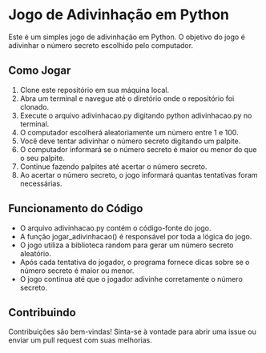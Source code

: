 # Jogo de Adivinhação em Python

Este é um simples jogo de adivinhação em Python. O objetivo do jogo é adivinhar o número secreto escolhido pelo computador.

## Como Jogar

1) Clone este repositório em sua máquina local.
2) Abra um terminal e navegue até o diretório onde o repositório foi clonado.
3) Execute o arquivo adivinhacao.py digitando python adivinhacao.py no terminal.
4) O computador escolherá aleatoriamente um número entre 1 e 100.
5) Você deve tentar adivinhar o número secreto digitando um palpite.
6) O computador informará se o número secreto é maior ou menor do que o seu palpite.
7) Continue fazendo palpites até acertar o número secreto.
8) Ao acertar o número secreto, o jogo informará quantas tentativas foram necessárias.

## Funcionamento do Código

+ O arquivo adivinhacao.py contém o código-fonte do jogo.
+ A função jogar_adivinhacao() é responsável por toda a lógica do jogo.
+ O jogo utiliza a biblioteca random para gerar um número secreto aleatório.
+ Após cada tentativa do jogador, o programa fornece dicas sobre se o número secreto é maior ou menor.
+ O jogo continua até que o jogador adivinhe corretamente o número secreto.

## Contribuindo

Contribuições são bem-vindas! Sinta-se à vontade para abrir uma issue ou enviar um pull request com suas melhorias.